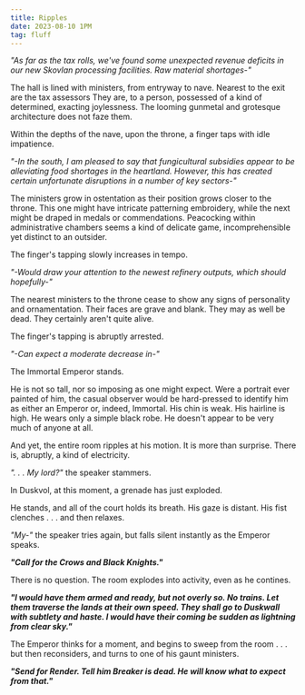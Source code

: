 ```yaml
---
title: Ripples
date: 2023-08-10 1PM
tag: fluff
---
```


*"As far as the tax rolls, we've found some unexpected revenue deficits in our new Skovlan processing facilities. Raw material shortages-"*

The hall is lined with ministers, from entryway to nave. Nearest to the exit are the tax assessors They are, to a person, possessed of a kind of determined, exacting joylessness. The looming gunmetal and grotesque architecture does not faze them.

Within the depths of the nave, upon the throne, a finger taps with idle impatience.

*"-In the south, I am pleased to say that fungicultural subsidies appear to be alleviating food shortages in the heartland. However, this has created certain unfortunate disruptions in a number of key sectors-"*

The ministers grow in ostentation as their position grows closer to the throne. This one might have intricate patterning embroidery, while the next might be draped in medals or commendations. Peacocking within administrative chambers seems a kind of delicate game, incomprehensible yet distinct to an outsider.

The finger's tapping slowly increases in tempo.

*"-Would draw your attention to the newest refinery outputs, which should hopefully-"*

The nearest ministers to the throne cease to show any signs of personality and ornamentation. Their faces are grave and blank. They may as well be dead. They certainly aren't quite alive.

The finger's tapping is abruptly arrested.

*"-Can expect a moderate decrease in-"*

The Immortal Emperor stands.

He is not so tall, nor so imposing as one might expect. Were a portrait ever painted of him, the casual observer would be hard-pressed to identify him as either an Emperor or, indeed, Immortal. His chin is weak. His hairline is high. He wears only a simple black robe. He doesn't appear to be very much of anyone at all.

And yet, the entire room ripples at his motion. It is more than surprise. There is, abruptly, a kind of electricity.

*". . . My lord?"* the speaker stammers.

In Duskvol, at this moment, a grenade has just exploded. 

He stands, and all of the court holds its breath. His gaze is distant. His fist clenches . . . and then relaxes.

*"My-"* the speaker tries again, but falls silent instantly as the Emperor speaks.

***"Call for the Crows and Black Knights."***

There is no question. The room explodes into activity, even as he contines.

***"I would have them armed and ready, but not overly so. No trains. Let them traverse the lands at their own speed. They shall go to Duskwall with subtlety and haste. I would have their coming be sudden as lightning from clear sky."***

The Emperor thinks for a moment, and begins to sweep from the room . . . but then reconsiders, and turns to one of his gaunt ministers.

***"Send for Render. Tell him Breaker is dead. He will know what to expect from that."***